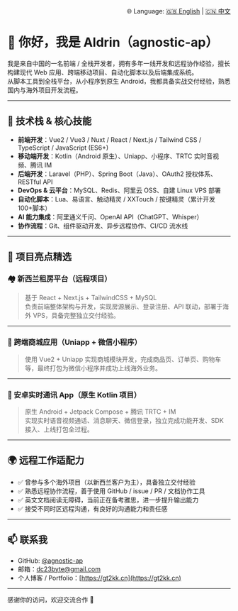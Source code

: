 <p align="right">
  🌐 Language: <a href="./README.md">🇬🇧 English</a> | <a href="./README.zh.md">🇨🇳 中文</a>
</p>

# 👋 你好，我是 Aldrin（agnostic-ap）

我是来自中国的一名前端 / 全栈开发者，拥有多年一线开发和远程协作经验，擅长构建现代 Web 应用、跨端移动项目、自动化脚本以及后端集成系统。  
从脚本工具到全栈平台，从小程序到原生 Android，我都具备实战交付经验，熟悉国内与海外项目开发流程。

---

## 🧠 技术栈 & 核心技能

- **前端开发**：Vue2 / Vue3 / Nuxt / React / Next.js / Tailwind CSS / TypeScript / JavaScript (ES6+)
- **移动端开发**：Kotlin（Android 原生）、Uniapp、小程序、TRTC 实时音视频、腾讯 IM
- **后端开发**：Laravel（PHP）、Spring Boot（Java）、OAuth2 授权体系、RESTful API
- **DevOps & 云平台**：MySQL、Redis、阿里云 OSS、自建 Linux VPS 部署
- **自动化脚本**：Lua、易语言、触动精灵 / XXTouch / 按键精灵（累计开发 100+脚本）
- **AI 能力集成**：阿里通义千问、OpenAI API（ChatGPT、Whisper）
- **协作流程**：Git、组件驱动开发、异步远程协作、CI/CD 流水线

---

## 🚀 项目亮点精选

### 🏘️ 新西兰租房平台（远程项目）

> 基于 React + Next.js + TailwindCSS + MySQL  
> 负责前端整体架构与开发，实现房源展示、登录注册、API 联动，部署于海外 VPS，具备完整独立交付经验。

---

### 🛒 跨端商城应用（Uniapp + 微信小程序）

> 使用 Vue2 + Uniapp 实现商城模块开发，完成商品页、订单页、购物车等，最终打包为微信小程序并成功上线海外业务。

---

### 📱 安卓实时通讯 App（原生 Kotlin 项目）

> 原生 Android + Jetpack Compose + 腾讯 TRTC + IM  
> 实现实时语音视频通话、消息聊天、微信登录，独立完成功能开发、SDK 接入、上线打包全过程。

---

## 🌍 远程工作适配力

- ✅ 曾参与多个海外项目（以新西兰客户为主），具备独立交付经验
- ✅ 熟悉远程协作流程，善于使用 GitHub / issue / PR / 文档协作工具
- ✅ 英文文档阅读无障碍，当前正在备考雅思，进一步提升输出能力
- ✅ 接受不同时区远程沟通，有良好的沟通能力和责任感

---

## 📫 联系我

- GitHub: [@agnostic-ap](https://github.com/agnostic-ap)
- 邮箱：<dc23byte@gmail.com>
- 个人博客 / Portfolio：[https://gt2kk.cn](https://gt2kk.cn)

---

感谢你的访问，欢迎交流合作 🤝
